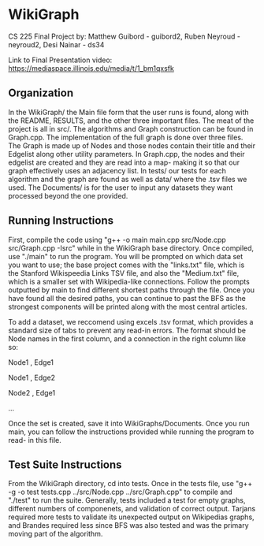# WikiGraph
CS 225 Final Project by: Matthew Guibord - guibord2, Ruben Neyroud - neyroud2, Desi Nainar - ds34

Link to Final Presentation video: https://mediaspace.illinois.edu/media/t/1_bm1qxsfk


## Organization

In the WikiGraph/ the Main file form that the user runs is found, along with the README, RESULTS, and the other three important files. The meat of the project is all in src/. The algorithms and Graph construction can be found in Graph.cpp. The implementation of the full graph is done over three files. The Graph is made up of Nodes and those nodes contain their title and their Edgelist along other utility parameters. In Graph.cpp, the nodes and their edgelist are created and they are read into a map- making it so that our graph effectively uses an adjacency list. In tests/ our tests for each algorithm and the graph are found as well as data/ where the .tsv files we used. The Documents/ is for the user to input any datasets they want processed beyond the one provided.


## Running Instructions

First, compile the code using "g++ -o main main.cpp src/Node.cpp src/Graph.cpp -Isrc" while in the WikiGraph base directory. Once compiled, use "./main" to run the program. You will be prompted on which data set you want to use; the base project comes with the "links.txt" file, which is the Stanford Wikispeedia Links TSV file, and also the "Medium.txt" file, which is a smaller set with Wikipedia-like connections. Follow the prompts outputted by main to find different shortest paths through the file. Once you have found all the desired paths, you can continue to past the BFS as the strongest components will be printed along with the most central articles.

To add a dataset, we reccomend using excels .tsv format, which provides a standard size of tabs to prevent any read-in errors. The format should be Node names in the first column, and a connection in the right column like so:

Node1 , Edge1

Node1 , Edge2

Node2 , Edge1

...

Once the set is created, save it into WikiGraphs/Documents. Once you run main, you can follow the instructions provided while running the program to read-
in this file.


## Test Suite Instructions

From the WikiGraph directory, cd into tests. Once in the tests file, use "g++ -g -o test tests.cpp ../src/Node.cpp ../src/Graph.cpp" to compile and "./test" to run the suite.
Generally, tests included a test for empty graphs, different numbers of componenets, and validation of correct output. Tarjans required more tests to validate its unexpected output on Wikipedias graphs, and Brandes required less since BFS was also tested and was the primary moving part of the algorithm.
